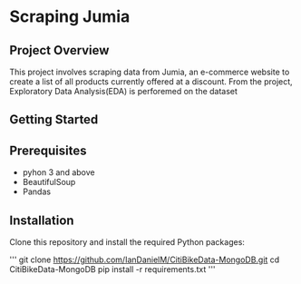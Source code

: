 # Scraping Jumia

## Project Overview
This project involves scraping data from Jumia, an e-commerce website to create a list of all products currently offered at a discount.
From the project, Exploratory Data Analysis(EDA) is perforemed on the dataset 

## Getting Started

## Prerequisites

* pyhon 3 and above
* BeautifulSoup
* Pandas

## Installation

Clone this repository and install the required Python packages:

''' git clone https://github.com/IanDanielM/CitiBikeData-MongoDB.git
cd CitiBikeData-MongoDB
pip install -r requirements.txt '''


